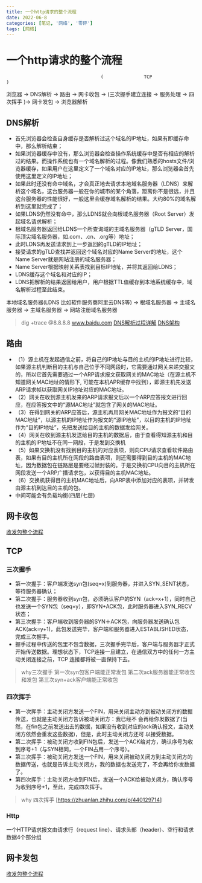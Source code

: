 ```yaml
---
title: 一个http请求的整个流程
date: 2022-06-8
categories: [笔记, '网络', '零碎']
tags: [网络]
---
```



# 一个http请求的整个流程
                                       (               TCP                   )  
浏览器 -> DNS解析 -> 路由 -> 网卡收包 -> (三次握手建立连接 -> 服务处理 -> 四次挥手 )-> 网卡发包 -> 浏览器解析<br>

## DNS解析

* 首先浏览器会检查自身缓存是否解析过这个域名的IP地址，如果有即缓存命中，那么解析结束；
* 如果浏览器缓存中没有，那么浏览器会检查操作系统缓存中是否有相应的解析过的结果。而操作系统也有一个域名解析的过程。像我们熟悉的hosts文件/浏览器缓存，如果用户在这里定义了一个域名对应的IP地址，那么浏览器会首先使用这里定义的IP地址；
* 如果此时还没有命中域名，才会真正地去请求本地域名服务器（LDNS）来解析这个域名，这台服务器一般在你的城市的某个角落，距离你不是很远，并且这台服务器的性能很好，一般这里会缓存域名解析的结果。大约80%的域名解析到这里就完成了；
* 如果LDNS仍然没有命中，那么LDNS就会向根域名服务器（Root Server）发起域名请求解析；
* 根域名服务器返回给LDNS一个所查询域的主域名服务器（gTLD Server，国际顶尖域名服务器，如.com、.cn、.org等）地址；
* 此时LDNS再发送请求到上一步返回的gTLD的IP地址；
* 接受请求的gTLD查找并返回这个域名对应的Name Server的地址，这个Name Server就是网站注册的域名服务器；
* Name Server根据映射关系表找到目标IP地址，并将其返回给LDNS；
* LDNS缓存这个域名和对应的IP；
* LDNS把解析的结果返回给用户，用户根据TTL值缓存到本地系统缓存中，域名解析过程至此结束。

本地域名服务器(LDNS  比如软件服务商阿里云DNS等) -> 根域名服务器 -> 主域名服务器 -> 主域名服务器 -> 网站注册域名服务器
> dig +trace @8.8.8.8 www.baidu.com
[DNS解析过程详解](https://www.jianshu.com/p/38ac057179af)
[DNS架构](https://learn.microsoft.com/en-us/previous-versions/windows/it-pro/windows-server-2008-R2-and-2008/dd197427(v=ws.10)?redirectedfrom=MSDN)
## 路由

* （1）源主机在发起通信之前，将⾃⼰的IP地址与⽬的主机的IP地址进⾏⽐较，如果源主机判断⽬的主机与⾃⼰位于不同⽹段时，它需要通过⽹关来递交报⽂的，所以它⾸先需要通过⼀个ARP请求报⽂获取⽹关的MAC地址（在源主机不知道⽹关MAC地址的情形下, 可能在本机APR缓存中找到），即源主机先发送ARP请求帧以获取⽹关IP地址对应的MAC地址。  
* （2）⽹关在收到源主机发来的ARP请求报⽂后以⼀个ARP应答报⽂进⾏回应，在应答报⽂中的“源MAC地址”就包含了⽹关的MAC地址。
* （3）在得到⽹关的ARP应答后，源主机再⽤⽹关MAC地址作为报⽂的“⽬的MAC地址”，以源主机的IP地址作为报⽂的“源IP地址”，以⽬的主机的IP地址作为“⽬的IP地址”，先把发送给⽬的主机的数据发给⽹关。 
* （4）⽹关在收到源主机发送给⽬的主机的数据后，由于查看得知源主机和⽬的主机的IP地址不在同⼀⽹段，于是发到交换机
* （5）如果交换机没有找到⽬的主机的对应表项，则向CPU请求查看软件路由表，如果有⽬的主机所在⽹段的路由表项，则还需要得到⽬的主机的MAC地址，因为数据包在链路层是要经过帧封装的。于是交换机CPU向⽬的主机所在⽹段发送⼀个ARP⼴播请求包，以获得⽬的主机MAC地址。 
* （6）交换机获得⽬的主机MAC地址后，向ARP表中添加对应的表项，并转发由源主机到达⽬的主机的包。
*  中间可能会有负载均衡(四层/七层)

## 网卡收包
[收发包整个流程](/posts/收发包整个流程)

## TCP

### 三次握手
* 第一次握手：客户端发送syn包(seq=x)到服务器，并进入SYN_SENT状态，等待服务器确认；
* 第二次握手：服务器收到syn包，必须确认客户的SYN（ack=x+1），同时自己也发送一个SYN包（seq=y），即SYN+ACK包，此时服务器进入SYN_RECV状态；
* 第三次握手：客户端收到服务器的SYN＋ACK包，向服务器发送确认包ACK(ack=y+1)，此包发送完毕，客户端和服务器进入ESTABLISHED状态，完成三次握手。
* 握手过程中传送的包里不包含数据，三次握手完毕后，客户端与服务器才正式开始传送数据。理想状态下，TCP连接一旦建立，在通信双方中的任何一方主动关闭连接之前，TCP 连接都将被一直保持下去。

> why三次握手 第一次syn包客户端能正常发包  第二次ack服务器能正常收包和发包 第三次syn+ack客户端能正常收包 

### 四次挥手

* 第一次挥手：主动关闭方发送一个FIN，用来关闭主动方到被动关闭方的数据传送，也就是主动关闭方告诉被动关闭方：我已经不 会再给你发数据了(当然，在fin包之前发送出去的数据，如果没有收到对应的ack确认报文，主动关闭方依然会重发这些数据)，但是，此时主动关闭方还可 以接受数据。
* 第二次挥手：被动关闭方收到FIN包后，发送一个ACK给对方，确认序号为收到序号+1（与SYN相同，一个FIN占用一个序号）。
* 第三次挥手：被动关闭方发送一个FIN，用来关闭被动关闭方到主动关闭方的数据传送，也就是告诉主动关闭方，我的数据也发送完了，不会再给你发数据了。
* 第四次挥手：主动关闭方收到FIN后，发送一个ACK给被动关闭方，确认序号为收到序号+1，至此，完成四次挥手。

> why 四次挥手 [https://zhuanlan.zhihu.com/p/440129714]

### Http
一个HTTP请求报文由请求行（request line）、请求头部（header）、空行和请求数据4个部分组

## 网卡发包
[收发包整个流程](/posts/收发包整个流程)
